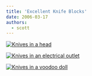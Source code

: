 ```yaml
---
title: 'Excellent Knife Blocks'
date: 2006-03-17
authors:
  - scott
---
```


[![Knives in a head](/images/blog-photos/knife-head.jpg)](http://gizmodo.com/gadgets/gadgets/thinking-about-knife-storage-use-your-head-149320.php)

[![Knives in an electrical outlet](/images/blog-photos/knife-outlet.jpg)](http://us.gizmodo.com/gadgets/gadgets/shocking-knife-set-157669.php)

[![Knives in a voodoo doll](/images/blog-photos/knife-voodoo.jpg)](http://us.gizmodo.com/gadgets/home/voodoo-knife-holder-now-really-for-sale-118528.php)
